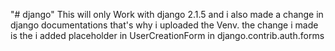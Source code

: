 "# django" 
This will only Work with django 2.1.5 
and i also made a change in django documentations that's why i uploaded the Venv.
the change i made is the i added placeholder in UserCreationForm in django.contrib.auth.forms
